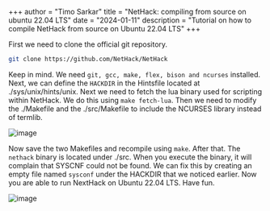 +++
author = "Timo Sarkar"
title = "NetHack: compiling from source on ubuntu 22.04 LTS"
date = "2024-01-11"
description = "Tutorial on how to compile NetHack from source on Ubuntu 22.04 LTS"
+++

First we need to clone the official git repository.

```bash
git clone https://github.com/NetHack/NetHack
```

Keep in mind. We need ```git, gcc, make, flex, bison and ncurses``` installed. Next, we can define the ```HACKDIR``` in the Hintsfile located at ./sys/unix/hints/unix.
Next we need to fetch the lua binary used for scripting within NetHack. We do this using ```make fetch-lua```. Then we need to modify the ./Makefile and the ./src/Makefile to include the NCURSES library instead of termlib.

![image](https://github.com/sartimo/sartimo.github.io/assets/71646577/dd518eb6-fed3-4a2d-a123-93149297d51b)

Now save the two Makefiles and recompile using ```make```. After that. The ```nethack``` binary is located under ./src. When you execute the binary, it will complain that SYSCNF could not be found.
We can fix this by creating an empty file named ```sysconf``` under the HACKDIR that we noticed earlier. Now you are able to run NextHack on Ubuntu 22.04 LTS. Have fun.

![image](https://github.com/sartimo/sartimo.github.io/assets/71646577/bf8e7718-4fbc-494d-a5ae-79dbaf7a71a4)

